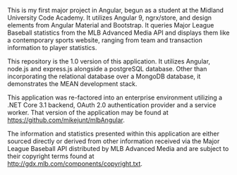 This is my first major project in Angular, begun as a student at the Midland University Code Academy.  It utilizes Angular 9, ngrx/store, and design elements from Angular Material and Bootstrap.  It queries Major League Baseball statistics from the MLB Advanced Media API and displays them like a contemporary sports website, ranging from team and transaction information to player statistics.   

This repository is the 1.0 version of this application.  It utilizes Angular, node.js and express.js alongside a postgreSQL database.   Other than incorporating the relational database over a MongoDB database, it demonstrates the MEAN development stack.   

This application was re-factored into an enterprise environment utilizing a .NET Core 3.1 backend, OAuth 2.0 authentication provider and a service worker.   That version of the application may be found at https://github.com/mikejunt/mlbAngular.

The information and statistics presented within this application are either sourced directly or derived from other information received via the Major League Baseball API distributed by MLB Advanced Media and are subject to their copyright terms found at http://gdx.mlb.com/components/copyright.txt.   

